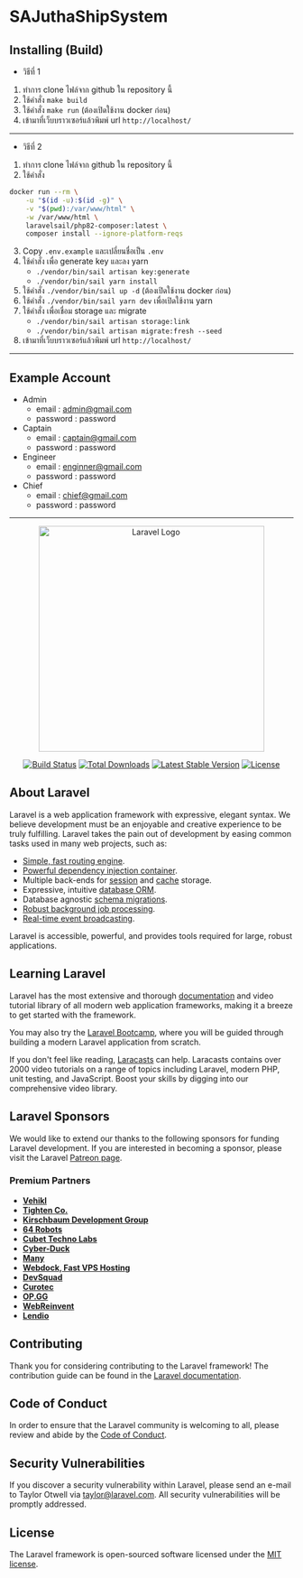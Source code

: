 # SAJuthaShipSystem
## Installing (Build)

- วิธีที่ 1
1. ทำการ clone ไฟล์จาก github ใน repository นี้ 
2. ใช้คำสั่ง `make build`
3. ใช้คำสั่ง `make run` (ต้องเปิดใช้งาน docker ก่อน)
4. เข้ามาที่เว็บบราวเซอร์แล้วพิมพ์ url `http://localhost/`

---

- วิธีที่ 2
1. ทำการ clone ไฟล์จาก github ใน repository นี้ 
2. ใช้คำสั่ง
```bash
docker run --rm \
    -u "$(id -u):$(id -g)" \
    -v "$(pwd):/var/www/html" \
    -w /var/www/html \
    laravelsail/php82-composer:latest \
    composer install --ignore-platform-reqs
```
3. Copy `.env.example` และเปลี่ยนชื่อเป็น `.env`
4. ใช้คำสั่ง เพื่อ generate key และลง yarn
	- `./vendor/bin/sail artisan key:generate`
	- `./vendor/bin/sail yarn install`
5. ใช้คำสั่ง `./vendor/bin/sail up -d` (ต้องเปิดใช้งาน docker ก่อน) 
6. ใช้คำสั่ง `./vendor/bin/sail yarn dev` เพื่อเปิดใช้งาน yarn
7. ใช้คำสั่ง เพื่อเชื่อม storage และ migrate
	- `./vendor/bin/sail artisan storage:link`
	- `./vendor/bin/sail artisan migrate:fresh --seed`
4. เข้ามาที่เว็บบราวเซอร์แล้วพิมพ์ url `http://localhost/`


---

## Example Account

- Admin
    - email : admin@gmail.com
    - password : password
- Captain
    - email : captain@gmail.com
    - password : password
- Engineer
    - email : enginner@gmail.com
    - password : password
- Chief
    - email : chief@gmail.com
    - password : password

---


<p align="center"><a href="https://laravel.com" target="_blank"><img src="https://raw.githubusercontent.com/laravel/art/master/logo-lockup/5%20SVG/2%20CMYK/1%20Full%20Color/laravel-logolockup-cmyk-red.svg" width="400" alt="Laravel Logo"></a></p>

<p align="center">
<a href="https://github.com/laravel/framework/actions"><img src="https://github.com/laravel/framework/workflows/tests/badge.svg" alt="Build Status"></a>
<a href="https://packagist.org/packages/laravel/framework"><img src="https://img.shields.io/packagist/dt/laravel/framework" alt="Total Downloads"></a>
<a href="https://packagist.org/packages/laravel/framework"><img src="https://img.shields.io/packagist/v/laravel/framework" alt="Latest Stable Version"></a>
<a href="https://packagist.org/packages/laravel/framework"><img src="https://img.shields.io/packagist/l/laravel/framework" alt="License"></a>
</p>


## About Laravel

Laravel is a web application framework with expressive, elegant syntax. We believe development must be an enjoyable and creative experience to be truly fulfilling. Laravel takes the pain out of development by easing common tasks used in many web projects, such as:

- [Simple, fast routing engine](https://laravel.com/docs/routing).
- [Powerful dependency injection container](https://laravel.com/docs/container).
- Multiple back-ends for [session](https://laravel.com/docs/session) and [cache](https://laravel.com/docs/cache) storage.
- Expressive, intuitive [database ORM](https://laravel.com/docs/eloquent).
- Database agnostic [schema migrations](https://laravel.com/docs/migrations).
- [Robust background job processing](https://laravel.com/docs/queues).
- [Real-time event broadcasting](https://laravel.com/docs/broadcasting).

Laravel is accessible, powerful, and provides tools required for large, robust applications.

## Learning Laravel

Laravel has the most extensive and thorough [documentation](https://laravel.com/docs) and video tutorial library of all modern web application frameworks, making it a breeze to get started with the framework.

You may also try the [Laravel Bootcamp](https://bootcamp.laravel.com), where you will be guided through building a modern Laravel application from scratch.

If you don't feel like reading, [Laracasts](https://laracasts.com) can help. Laracasts contains over 2000 video tutorials on a range of topics including Laravel, modern PHP, unit testing, and JavaScript. Boost your skills by digging into our comprehensive video library.

## Laravel Sponsors

We would like to extend our thanks to the following sponsors for funding Laravel development. If you are interested in becoming a sponsor, please visit the Laravel [Patreon page](https://patreon.com/taylorotwell).

### Premium Partners

- **[Vehikl](https://vehikl.com/)**
- **[Tighten Co.](https://tighten.co)**
- **[Kirschbaum Development Group](https://kirschbaumdevelopment.com)**
- **[64 Robots](https://64robots.com)**
- **[Cubet Techno Labs](https://cubettech.com)**
- **[Cyber-Duck](https://cyber-duck.co.uk)**
- **[Many](https://www.many.co.uk)**
- **[Webdock, Fast VPS Hosting](https://www.webdock.io/en)**
- **[DevSquad](https://devsquad.com)**
- **[Curotec](https://www.curotec.com/services/technologies/laravel/)**
- **[OP.GG](https://op.gg)**
- **[WebReinvent](https://webreinvent.com/?utm_source=laravel&utm_medium=github&utm_campaign=patreon-sponsors)**
- **[Lendio](https://lendio.com)**

## Contributing

Thank you for considering contributing to the Laravel framework! The contribution guide can be found in the [Laravel documentation](https://laravel.com/docs/contributions).

## Code of Conduct

In order to ensure that the Laravel community is welcoming to all, please review and abide by the [Code of Conduct](https://laravel.com/docs/contributions#code-of-conduct).

## Security Vulnerabilities

If you discover a security vulnerability within Laravel, please send an e-mail to Taylor Otwell via [taylor@laravel.com](mailto:taylor@laravel.com). All security vulnerabilities will be promptly addressed.

## License

The Laravel framework is open-sourced software licensed under the [MIT license](https://opensource.org/licenses/MIT).

